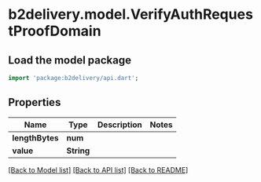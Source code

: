 # b2delivery.model.VerifyAuthRequestProofDomain

## Load the model package
```dart
import 'package:b2delivery/api.dart';
```

## Properties
Name | Type | Description | Notes
------------ | ------------- | ------------- | -------------
**lengthBytes** | **num** |  | 
**value** | **String** |  | 

[[Back to Model list]](../README.md#documentation-for-models) [[Back to API list]](../README.md#documentation-for-api-endpoints) [[Back to README]](../README.md)


